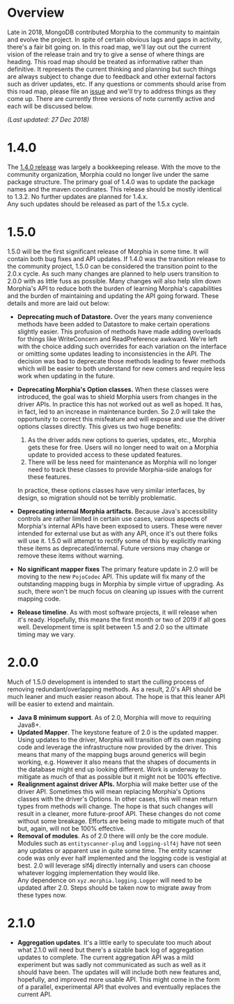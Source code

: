 # Overview

Late in 2018, MongoDB contributed Morphia to the community to maintain and evolve the project.  In spite of certain obvious lags 
and gaps in activity, there's a fair bit going on.  In this road map, we'll lay out out the current vision of the release train and try 
to give a sense of where things are heading.  This road map should be treated as informative rather than definitive.  It represents the 
current thinking and planning but such things are always subject to change due to feedback and other external factors such as driver 
updates, etc.  If any questions or comments should arise from this road map, please file an 
 [issue](https://github.com/MorphiaOrg/morphia/issues) and we'll try to address things as they come up.  There are currently three 
 versions of note currently active and each will be discussed below.

_(Last updated:  27 Dec 2018)_

# 1.4.0

The [1.4.0 release](https://github.com/MorphiaOrg/morphia/releases/tag/r1.4.0) was largely a bookkeeping release.  With the move to the 
community organization, Morphia could no longer live under the same package structure.  The primary goal of 1.4.0 was to update the 
package names and the maven coordinates.  This release should be mostly identical to 1.3.2.  No further updates are planned for 1.4.x.  
Any such updates should be released as part of the 1.5.x cycle.

# 1.5.0

1.5.0 will be the first significant release of Morphia in some time.  It will contain both bug fixes and API updates.  If 1.4.0 was the 
transition release to the community project, 1.5.0 can be considered the transition point to the 2.0.x cycle.  As such many changes are 
planned to help users transition to 2.0.0 with as little fuss as possible.  Many changes will also help slim down Morphia's API to 
reduce both the burden of learning Morphia's capabilities and the burden of maintaining and updating the API going forward.  These 
details and more are laid out below:

* **Deprecating much of Datastore.**  Over the years many convenience methods have been added to Datastore to make certain operations 
slightly easier.  This profusion of methods have made adding overloads for things like WriteConcern and ReadPreference awkward.  We're 
left with the choice adding such overrides for each variation on the interface or omitting some updates leading to inconsistencies in 
the API.  The decision was bad to deprecate those methods leading to fewer methods which will be easier to both understand for new 
comers and require less work when updating in the future.
* **Deprecating Morphia's Option classes.**  When these classes were introduced, the goal was to shield Morphia users from changes in the 
driver APIs.  In practice this has not worked out as well as hoped.  It has, in fact, led to an increase in maintenance burden.  So 2.0 
will take the opportunity to correct this misfeature and will expose and use the driver options classes directly.  This gives us two 
huge benefits:
    1.  As the driver adds new options to queries, updates, etc., Morphia gets these for free.  Users will no longer need to wait on a 
    Morphia update to provided access to these updated features.
    2. There will be less need for maintenance as Morphia will no longer need to track these classes to provide Morphia-side analogs for
     these features.

  In practice, these options classes have very similar interfaces, by design, so migration should not be terribly problematic.
* **Deprecating internal Morphia artifacts.**  Because Java's accessibility controls are rather limited in certain use cases, various 
aspects of Morphia's internal APIs have been exposed to users.  These were never intended for external use but as with any API, once 
it's out there folks will use it.  1.5.0 will attempt to rectify some of this by explicitly marking these items as deprecated/internal. 
 Future versions may change or remove these items without warning.
* **No significant mapper fixes**  The primary feature update in 2.0 will be moving to the new `PojoCodec` API.  This update will fix many
 of the outstanding mapping bugs in Morphia by simple virtue of upgrading.  As such, there won't be much focus on cleaning up issues 
 with the current mapping code.
* **Release timeline**.  As with most software projects, it will release when it's ready.    Hopefully, this means the first month or two 
of 2019 if all goes well.  Development time is split between 1.5 and 2.0 so the ultimate timing may we vary.

# 2.0.0

Much of 1.5.0 development is intended to start the culling process of removing redundant/overlapping methods.  As a result, 2.0's API 
should be much leaner and much easier reason about.  The hope is that this leaner API will be easier to extend and maintain.
* **Java 8 minimum support**.  As of 2.0, Morphia will move to requiring Java8+.
* **Updated Mapper**.  The keystone feature of 2.0 is the updated mapper.  Using updates to the driver, Morphia will transition off its 
own mapping code and leverage the infrastructure now provided by the driver.  This means that many of the mapping bugs around generics 
will begin working, e.g.  However it also means that the shapes of documents in the database might end up looking different.  Work is 
underway to mitigate as much of that as possible but it might not be 100% effective.
* **Realignment against driver APIs.** Morphia will make better use of the driver API.  Sometimes this will mean replacing Morphia's 
Options classes with the driver's Options.  In other cases, this will mean return types from methods will change.  The hope is that such
 changes will result in a cleaner, more future-proof API.  These changes do not come without some breakage.  Efforts are being made to 
 mitigate much of that but, again, will not be 100% effective.
* **Removal of modules**.  As of 2.0 there will only be the core module.  Modules such as `entityscanner-plug` and `logging-slf4j` have 
not seen any updates or apparent use in quite some time.  The entity scanner code was only ever half implemented and the logging code is 
vestigial at best.  2.0 will leverage slf4j directly internally and users can choose whatever logging implementation they would like.  
Any dependence on `xyz.morphia.logging.Logger` will need to be updated after 2.0.  Steps should be taken now to migrate away from these 
types now.  

# 2.1.0

* **Aggregation updates**.  It's a little early to speculate too much about what 2.1.0 will need but there's a sizable back log of 
aggregation updates to complete.  The current aggregation API was a mild experiment but was sadly not communicated as such as well as it
 should have been.  The updates will will include both new features and, hopefully, and improved more usable API.  This might come in 
 the form of a parallel, experimental API that evolves and eventually replaces the current API.

